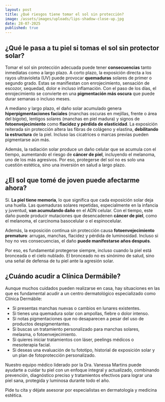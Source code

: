 ```yaml
---
layout: post
title: ¿Qué riesgos tiene tomar el sol sin protección?
image: /assets/images/uploads/lips-shadow-close-up.jpg
date: 28-07-2025
published: true
---
```

## **¿Qué le pasa a tu piel si tomas el sol sin protector solar?**

Tomar el sol sin protección adecuada puede tener **consecuencias** tanto inmediatas como a largo plazo. A corto plazo, la exposición directa a los rayos ultravioleta (UV) puede provocar **quemaduras** solares de primer o segundo grado. Estas se manifiestan con enrojecimiento, sensación de escozor, sequedad, dolor e incluso inflamación. Con el paso de los días, el enrojecimiento se convierte en una **pigmentación más oscura** que puede durar semanas o incluso meses.

A mediano y largo plazo, el daño solar acumulado genera **hiperpigmentaciones faciales** (manchas oscuras en mejillas, frente o área del bigote), lentigos solares (manchas en piel madura) y signos de **fotoenvejecimiento** como **flacidez y pérdida de elasticidad**. La exposición reiterada sin protección altera las fibras de colágeno y elastina, **debilitando la estructura** de la piel. Incluso las cicatrices o marcas previas pueden pigmentarse aún más.

Además, la radiación solar produce un daño celular que se acumula con el tiempo, aumentando el riesgo de **cáncer de piel**, incluyendo el melanoma, uno de los más agresivos. Por eso, protegerse del sol no es solo una cuestión estética, sino una inversión en salud a largo plazo.

## **¿El sol que tomé de joven puede afectarme ahora?**

Sí. **La piel tiene memoria**, lo que significa que cada exposición solar deja una huella. Las quemaduras solares repetidas, especialmente en la infancia y juventud, **van acumulando daño** en el ADN celular. Con el tiempo, este daño puede producir mutaciones que desencadenen **cáncer de piel**, como el melanoma, el carcinoma basocelular o el espinocelular.

Además, la exposición continua sin protección causa **fotoenvejecimiento prematuro**: arrugas, manchas, flacidez y pérdida de luminosidad. Incluso si hoy no ves consecuencias, el daño **puede manifestarse años después**.

Por eso, es fundamental protegerse siempre, incluso cuando la piel está bronceada o el cielo nublado. El bronceado no es sinónimo de salud, sino una señal de defensa de tu piel ante la agresión solar.

## ¿Cuándo acudir a Clínica Dermábile?

Aunque muchos cuidados  pueden realizarse en casa, hay situaciones en las que es fundamental acudir a un centro dermatológico especializado como Clínica Dermábile:

* Si presentas manchas nuevas o cambios en lunares existentes.
* Si tienes una quemadura solar con ampollas, fiebre o dolor intenso.
* Si notas pigmentaciones que no desaparecen a pesar del uso de productos despigmentantes.
* Si buscas un tratamiento personalizado para manchas solares, melasma, o fotoenvejecimiento.
* Si quieres iniciar tratamientos con láser, peelings médicos o mesoterapia facial.
* Si deseas una evaluación de tu fototipo, historial de exposición solar y un plan de fotoprotección personalizado.

Nuestro equipo médico liderado por la Dra. Vanessa Martins puede ayudarte a cuidar tu piel con un enfoque integral y actualizado, combinando prevención, diagnóstico preciso y tratamientos efectivos para lograr una piel sana, protegida y luminosa durante todo el año.

Pide tu cita y déjate asesorar por especialistas en dermatología y medicina estética.
